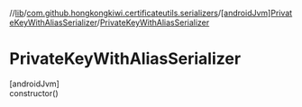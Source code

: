//[lib](../../../index.md)/[com.github.hongkongkiwi.certificateutils.serializers](../index.md)/[[androidJvm]PrivateKeyWithAliasSerializer](index.md)/[PrivateKeyWithAliasSerializer](-private-key-with-alias-serializer.md)

# PrivateKeyWithAliasSerializer

[androidJvm]\
constructor()
